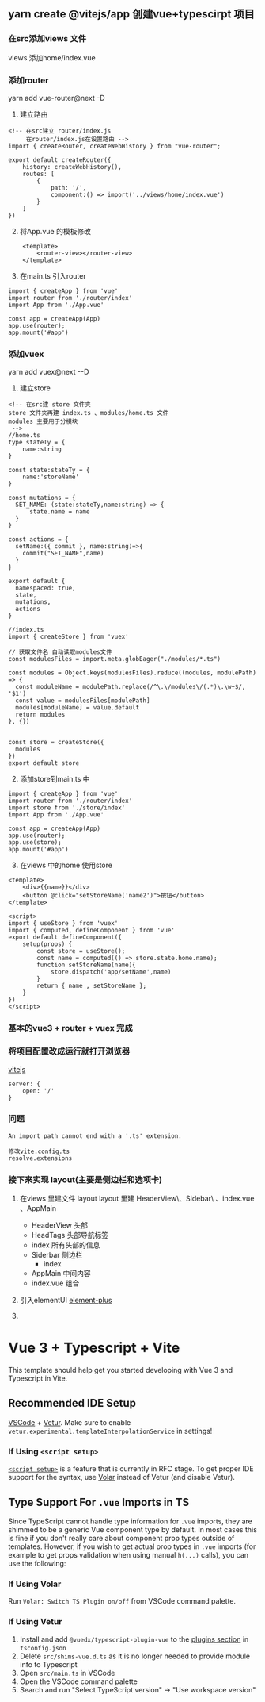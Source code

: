 
## yarn create @vitejs/app 创建vue+typescirpt 项目

### 在src添加views 文件
views 添加home/index.vue 

### 添加router
yarn add vue-router@next -D

1. 建立路由
```
<!-- 在src建立 router/index.js
     在router/index.js在设置路由 -->
import { createRouter, createWebHistory } from "vue-router";
 
export default createRouter({
    history: createWebHistory(),
    routes: [
        {
            path: '/',
            component:() => import('../views/home/index.vue')
        }
    ]
})
```

2. 将App.vue 的模板修改
```
    <template>
        <router-view></router-view>
    </template>
```

3. 在main.ts 引入router
```
import { createApp } from 'vue'
import router from './router/index'
import App from './App.vue'

const app = createApp(App)
app.use(router);
app.mount('#app')
```

### 添加vuex
yarn add vuex@next --D

1. 建立store
```
<!-- 在src建 store 文件夹
store 文件夹再建 index.ts 、modules/home.ts 文件
modules 主要用于分模块 
 -->
//home.ts 
type stateTy = {
    name:string
}

const state:stateTy = {
    name:'storeName'
}

const mutations = {
  SET_NAME: (state:stateTy,name:string) => {
      state.name = name
  }
}

const actions = {
  setName:({ commit }, name:string)=>{
    commit("SET_NAME",name)
  }
}

export default {
  namespaced: true,
  state,
  mutations,
  actions
}

//index.ts
import { createStore } from 'vuex'

// 获取文件名 自动读取modules文件
const modulesFiles = import.meta.globEager("./modules/*.ts")

const modules = Object.keys(modulesFiles).reduce((modules, modulePath) => {
  const moduleName = modulePath.replace(/^\.\/modules\/(.*)\.\w+$/, '$1')
  const value = modulesFiles[modulePath]
  modules[moduleName] = value.default
  return modules
}, {})


const store = createStore({
  modules
})
export default store
```

2. 添加store到main.ts 中
```
import { createApp } from 'vue'
import router from './router/index'
import store from './store/index'
import App from './App.vue'

const app = createApp(App)
app.use(router);
app.use(store);
app.mount('#app')

```

3. 在views 中的home 使用store
```
<template>
    <div>{{name}}</div>
    <button @click="setStoreName('name2')">按钮</button>
</template>

<script>
import { useStore } from 'vuex'
import { computed, defineComponent } from 'vue'
export default defineComponent({
    setup(props) {
        const store = useStore();
        const name = computed(() => store.state.home.name);
        function setStoreName(name){
            store.dispatch('app/setName',name)
        }
        return { name , setStoreName };
    }
})
</script>
```

### 基本的vue3 + router + vuex 完成


### 将项目配置改成运行就打开浏览器
[vitejs](https://www.vitejs.net/config/#server-open)
```
server: {
    open: '/'
}
```

### 问题
```
An import path cannot end with a '.ts' extension.
 
修改vite.config.ts
resolve.extensions
```



### 接下来实现 layout(主要是侧边栏和选项卡)

1. 在views 里建文件 layout
    layout 里建 HeaderView\、Sidebar\ 、index.vue 、AppMain 
    + HeaderView 头部
     - HeadTags 头部导航标签
     - index 所有头部的信息
    + Siderbar 侧边栏
        - index
    + AppMain 中间内容
    + index.vue  组合

2. 引入elementUI
   [element-plus](https://element-plus.gitee.io/#/zh-CN/component/quickstart)


3. 





























# Vue 3 + Typescript + Vite

This template should help get you started developing with Vue 3 and Typescript in Vite.

## Recommended IDE Setup

[VSCode](https://code.visualstudio.com/) + [Vetur](https://marketplace.visualstudio.com/items?itemName=octref.vetur). Make sure to enable `vetur.experimental.templateInterpolationService` in settings!

### If Using `<script setup>`

[`<script setup>`](https://github.com/vuejs/rfcs/pull/227) is a feature that is currently in RFC stage. To get proper IDE support for the syntax, use [Volar](https://marketplace.visualstudio.com/items?itemName=johnsoncodehk.volar) instead of Vetur (and disable Vetur).

## Type Support For `.vue` Imports in TS

Since TypeScript cannot handle type information for `.vue` imports, they are shimmed to be a generic Vue component type by default. In most cases this is fine if you don't really care about component prop types outside of templates. However, if you wish to get actual prop types in `.vue` imports (for example to get props validation when using manual `h(...)` calls), you can use the following:

### If Using Volar

Run `Volar: Switch TS Plugin on/off` from VSCode command palette.

### If Using Vetur

1. Install and add `@vuedx/typescript-plugin-vue` to the [plugins section](https://www.typescriptlang.org/tsconfig#plugins) in `tsconfig.json`
2. Delete `src/shims-vue.d.ts` as it is no longer needed to provide module info to Typescript
3. Open `src/main.ts` in VSCode
4. Open the VSCode command palette
5. Search and run "Select TypeScript version" -> "Use workspace version"
